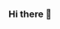 ### Hi there 👋

<!--
**madhu1111s/madhu1111s** is a ✨ _special_ ✨ repository because its `README.md` (this file) appears on your GitHub profile.

Here are some ideas to get you started:

- 🌱 I’m currently learning DSA with JAVA
- 📫 How to reach me: madhu8088933788s@oulook.com
- ⚡ fact: passionate to learn programming 
-->

